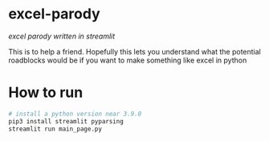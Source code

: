 # excel-parody

*excel parody written in streamlit*

This is to help a friend. Hopefully this lets you
understand what the potential roadblocks would be
if you want to make something like excel in python

# How to run

```bash
# install a python version near 3.9.0
pip3 install streamlit pyparsing
streamlit run main_page.py
```
